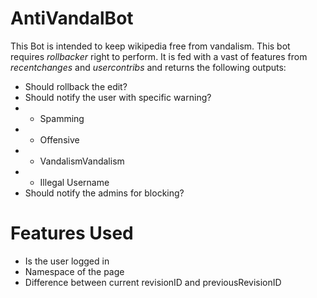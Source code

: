 # AntiVandalBot
This Bot is intended to keep wikipedia free from vandalism. This bot requires <i>rollbacker</i> right to perform. It is fed with a vast of features from <i>recentchanges</i> and <i>usercontribs</i> and returns the following outputs:
- Should rollback the edit?
- Should notify the user with specific warning?
- - Spamming
- - Offensive
- - VandalismVandalism
- - Illegal Username
- Should notify the admins for blocking?
# Features Used
- Is the user logged in
- Namespace of the page
- Difference between current revisionID and previousRevisionID
